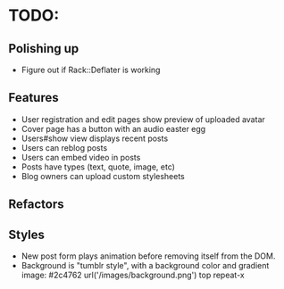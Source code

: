 # TODO:

## Polishing up
* Figure out if Rack::Deflater is working

## Features
* User registration and edit pages show preview of uploaded avatar
* Cover page has a button with an audio easter egg
* Users#show view displays recent posts
* Users can reblog posts
* Users can embed video in posts
* Posts have types (text, quote, image, etc)
* Blog owners can upload custom stylesheets

## Refactors

## Styles
* New post form plays animation before removing itself from the DOM.
* Background is "tumblr style", with a background color and gradient image: #2c4762 url('/images/background.png') top repeat-x
